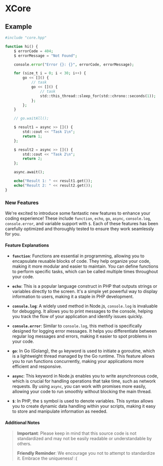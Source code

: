 # XCore
## Example
```Php
#include "core.hpp"

function hi() {
    $ errorCode = 404;
    $ errorMessage = "Not Found";

    console.error("Error {}: {}", errorCode, errorMessage);

    for (size_t i = 0; i < 30; i++) {
        go << []() {
            // task
            go << []() {
                // task
                std::this_thread::sleep_for(std::chrono::seconds(1));
            };
        };
    }

    // go.waitAll();

    $ result1 = async >> []() {
        std::cout << "Task 1\n";
        return 1;
    };

    $ result2 = async >> []() {
        std::cout << "Task 2\n";
        return 2;
    };

    async.await();

    echo("Result 1: " << result1.get());
    echo("Result 2: " << result2.get());
}
```
### New Features

We're excited to introduce some fantastic new features to enhance your coding experience! These include `function`, `echo`, `go`, `async`, `console.log`, `console.error`, and variable support with `$`. Each of these features has been carefully optimized and thoroughly tested to ensure they work seamlessly for you.

#### Feature Explanations

- **`function`**: Functions are essential in programming, allowing you to encapsulate reusable blocks of code. They help organize your code, making it more modular and easier to maintain. You can define functions to perform specific tasks, which can be called multiple times throughout your code.

- **`echo`**: This is a popular language construct in PHP that outputs strings or variables directly to the screen. It's a simple yet powerful way to display information to users, making it a staple in PHP development.

- **`console.log`**: A widely used method in Node.js, `console.log` is invaluable for debugging. It allows you to print messages to the console, helping you track the flow of your application and identify issues quickly.

- **`console.error`**: Similar to `console.log`, this method is specifically designed for logging error messages. It helps you differentiate between regular log messages and errors, making it easier to spot problems in your code.

- **`go`**: In Go (Golang), the `go` keyword is used to initiate a goroutine, which is a lightweight thread managed by the Go runtime. This feature allows you to run functions concurrently, making your applications more efficient and responsive.

- **`async`**: This keyword in Node.js enables you to write asynchronous code, which is crucial for handling operations that take time, such as network requests. By using `async`, you can work with promises more easily, allowing your code to run smoothly without blocking the main thread.

- **`$`**: In PHP, the `$` symbol is used to denote variables. This syntax allows you to create dynamic data handling within your scripts, making it easy to store and manipulate information as needed.

#### Additional Notes

> **Important**: Please keep in mind that this source code is not standardized and may not be easily readable or understandable by others.
>
> **Friendly Reminder**: We encourage you not to attempt to standardize it. Embrace the uniqueness! :(
